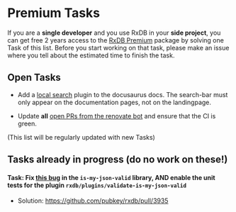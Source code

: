 # Premium Tasks

If you are a **single developer** and you use RxDB in your **side project**, you can get free 2 years access to the [RxDB Premium](https://rxdb.info/premium) package by solving one Task of this list. Before you start working on that task, please make an issue where you tell about the estimated time to finish the task.


## Open Tasks

- Add a [local search](https://github.com/cmfcmf/docusaurus-search-local) plugin to the docusaurus docs. The search-bar must only appear on the documentation pages, not on the landingpage.

- Update **all** [open PRs from the renovate bot](https://github.com/pubkey/rxdb/pulls?q=is%3Apr+is%3Aopen+by%3A%40renovate) and ensure that the CI is green.

(This list will be regularly updated with new Tasks)





## Tasks already in progress (do no work on these!)

#### Task: Fix [this bug](https://github.com/mafintosh/is-my-json-valid/pull/192) in the `is-my-json-valid` library, AND enable the unit tests for the plugin `rxdb/plugins/validate-is-my-json-valid`
- Solution: https://github.com/pubkey/rxdb/pull/3935


